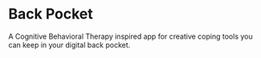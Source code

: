 # Back Pocket
A Cognitive Behavioral Therapy inspired app for creative coping tools you can keep in your digital back pocket.
